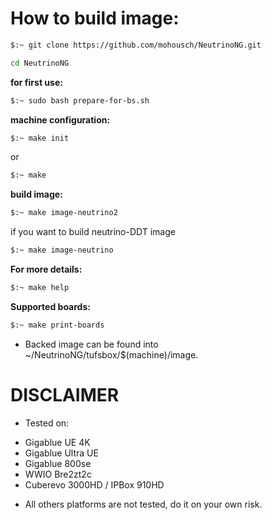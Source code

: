 # How to build image: #

```bash
$:~ git clone https://github.com/mohousch/NeutrinoNG.git
```

```bash
cd NeutrinoNG
```

**for first use:**
```bash
$:~ sudo bash prepare-for-bs.sh
```

**machine configuration:**
```bash
$:~ make init
```

or

```bash
$:~ make
```

**build image:**
```bash
$:~ make image-neutrino2
```

if you want to build neutrino-DDT image

```bash
$:~ make image-neutrino
```

**For more details:**
```bash
$:~ make help
```

**Supported boards:**
```bash
$:~ make print-boards
```

* Backed image can be found into ~/NeutrinoNG/tufsbox/$(machine)/image.

# DISCLAIMER
* Tested on:
- Gigablue UE 4K
- Gigablue Ultra UE
- Gigablue 800se
- WWIO Bre2zt2c
- Cuberevo 3000HD / IPBox 910HD

* All others platforms are not tested, do it on your own risk.




